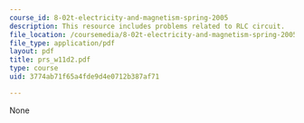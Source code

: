 ```yaml
---
course_id: 8-02t-electricity-and-magnetism-spring-2005
description: This resource includes problems related to RLC circuit.
file_location: /coursemedia/8-02t-electricity-and-magnetism-spring-2005/3774ab71f65a4fde9d4e0712b387af71_prs_w11d2.pdf
file_type: application/pdf
layout: pdf
title: prs_w11d2.pdf
type: course
uid: 3774ab71f65a4fde9d4e0712b387af71

---
```

None